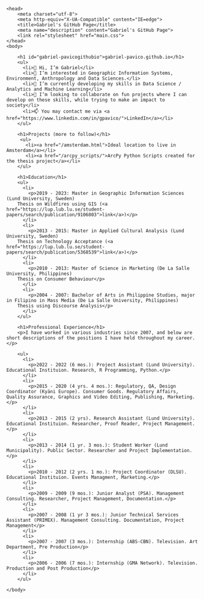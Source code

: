 <!DOCTYPE html>
<html>
    
    <head>
        <meta charset="utf-8">
        <meta http-equiv="X-UA-Compatible" content="IE=edge">
        <title>Gabriel's GitHub Page</title>
        <meta name="description" content="Gabriel's GitHub Page">
        <link rel="stylesheet" href="main.css">
    </head>
    <body>
        
        <h1 id="gabriel-pavicogithubio">gabriel-pavico.github.io</h1>
        <ul>
          <li>👋 Hi, I’m Gabriel</li>
          <li>👀 I’m interested in Geographic Information Systems, Environment, Anthropology and Data Sciences.</li>
          <li>🌱 I’m currently developing my skills in Data Science / Analytics and Machine Learning</li>
          <li>💞️ I’m looking to collaborate on fun projects where I can develop on these skills, while trying to make an impact to society</li>
          <li>📫 You may contact me via <a href="https://www.linkedin.com/in/gpavico/">LinkedIn</a></li>
        </ul>
        
        <h1>Projects (more to follow)</h1>
         <ul>
           <li><a href="/amsterdam.html">Ideal location to live in Amsterdam</a></li>
           <li><a href="/arcpy_scripts/">ArcPy Python Scripts created for the thesis project</a></li>
        </ul>

        <h1>Education</h1>
        <ul>
          <li>
            <p>2019 - 2023: Master in Geographic Information Sciences (Lund University, Sweden)
        Thesis on Wildfires using GIS (<a href="https://lup.lub.lu.se/student-papers/search/publication/9106803">link</a>)</p>
          </li>
          <li>
            <p>2013 - 2015: Master in Applied Cultural Analysis (Lund University, Sweden)
        Thesis on Technology Acceptance (<a href="https://lup.lub.lu.se/student-papers/search/publication/5368539">link</a>)</p>
          </li>
          <li>
            <p>2010 - 2013: Master of Science in Marketing (De La Salle University, Philippines)
        Thesis on Consumer Behaviour</p>
          </li>
          <li>
            <p>2004 - 2007: Bachelor of Arts in Philippine Studies, major in Filipino in Mass Media (De La Salle University, Philippines)
        Thesis using Discourse Analysis</p>
          </li>
        </ul>

        <h1>Professional Experience</h1>
        <p>I have worked in various industries since 2007, and below are short descriptions of the positions I have held throughout my career.</p>

        <ul>
          <li>
            <p>2022 - 2022 (6 mos.): Project Assistant (Lund University). Educational Instituion. Research, R Programming, Python.</p>
          </li>
          <li>
            <p>2015 - 2020 (4 yrs. 4 mos.): Regulatory, QA, Design Coordinator (Kyäni Europe). Consumer Goods. Regulatory Affairs, Quality Assurance, Graphics and Video Editing, Publishing, Marketing.</p>
          </li>
          <li>
            <p>2013 - 2015 (2 yrs). Research Assistant (Lund University). Educational Instituion. Researcher, Proof Reader, Project Management.</p>
          </li>
          <li>
            <p>2013 - 2014 (1 yr. 3 mos.): Student Worker (Lund Municipality). Public Sector. Researcher and Project Implementation.</p>
          </li>
          <li>
            <p>2010 - 2012 (2 yrs. 1 mo.): Project Coordinator (DLSU). Educational Instituion. Events Managment, Marketing.</p>
          </li>
          <li>
            <p>2009 - 2009 (9 mos.): Junior Analyst (PSA). Management Consulting. Researcher, Project Management, Documentation.</p>
          </li>
          <li>
            <p>2007 - 2008 (1 yr 3 mos.): Junior Technical Services Assistant (PRIMEX). Management Consulting. Documentation, Project Management</p>
          </li>
          <li>
            <p>2007 - 2007 (3 mos.): Internship (ABS-CBN). Television. Art Department, Pre Production</p>
          </li>
          <li>
            <p>2006 - 2006 (7 mos.): Internship (GMA Network). Television. Production and Post Production</p>
          </li>
        </ul>

    </body>
</html>

